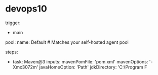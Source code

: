 # devops10
trigger:
  - main

pool:
  name: Default  # Matches your self-hosted agent pool

steps:
  - task: Maven@3
    inputs:
      mavenPomFile: 'pom.xml'
      mavenOptions: '-Xmx3072m'
      javaHomeOption: 'Path'
      jdkDirectory: 'C:\\Program F
